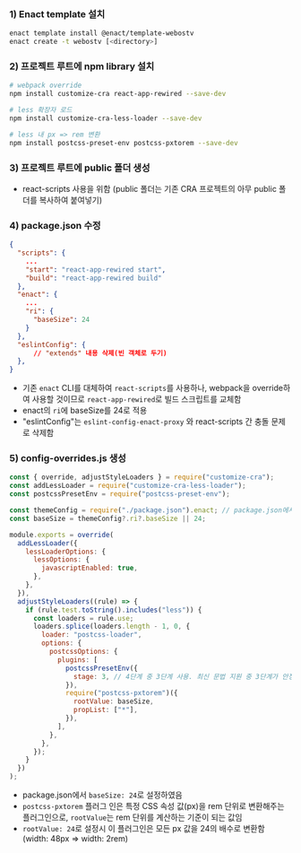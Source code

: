### 1) Enact template 설치
```bash
enact template install @enact/template-webostv
enact create -t webostv [<directory>]
```

### 2) 프로젝트 루트에 npm library 설치
```bash
# webpack override
npm install customize-cra react-app-rewired --save-dev

# less 확장자 로드
npm install customize-cra-less-loader --save-dev

# less 내 px => rem 변환
npm install postcss-preset-env postcss-pxtorem --save-dev
```

### 3) 프로젝트 루트에 public 폴더 생성
- react-scripts 사용을 위함
  (public 폴더는 기존 CRA 프로젝트의 아무 public 폴더를 복사하여 붙여넣기)

### 4) package.json 수정
```json
{
  "scripts": {
    ...
    "start": "react-app-rewired start",
    "build": "react-app-rewired build"
  },
  "enact": {
    ...
    "ri": {
      "baseSize": 24
    }
  },
  "eslintConfig": {
	  // "extends" 내용 삭제(빈 객체로 두기)
  },
}
```
- 기존 `enact` CLI를 대체하여 `react-scripts`를 사용하나,  webpack을 override하여 사용할 것이므로 `react-app-rewired`로 빌드 스크립트를 교체함
- enact의 `ri`에 baseSize를 24로 적용
- "eslintConfig"는 `eslint-config-enact-proxy` 와 react-scripts 간 충돌 문제로 삭제함

### 5) config-overrides.js 생성
```js
const { override, adjustStyleLoaders } = require("customize-cra");
const addLessLoader = require("customize-cra-less-loader");
const postcssPresetEnv = require("postcss-preset-env");

const themeConfig = require("./package.json").enact; // package.json에서 설정한 값을 가져옴
const baseSize = themeConfig?.ri?.baseSize || 24;

module.exports = override(
  addLessLoader({
    lessLoaderOptions: {
      lessOptions: {
        javascriptEnabled: true,
      },
    },
  }),
  adjustStyleLoaders((rule) => {
    if (rule.test.toString().includes("less")) {
      const loaders = rule.use;
      loaders.splice(loaders.length - 1, 0, {
        loader: "postcss-loader",
        options: {
          postcssOptions: {
            plugins: [
              postcssPresetEnv({
                stage: 3, // 4단계 중 3단계 사용. 최신 문법 지원 중 3단계가 안정적
              }),
              require("postcss-pxtorem")({
                rootValue: baseSize,
                propList: ["*"],
              }),
            ],
          },
        },
      });
    }
  })
);

```
- package.json에서 `baseSize: 24`로 설정하였음
- `postcss-pxtorem` 플러그 인은 특정 CSS 속성 값(px)을 rem 단위로 변환해주는 플러그인으로, `rootValue`는 rem 단위를 계산하는 기준이 되는 값임
- `rootValue: 24`로 설정시 이 플러그인은 모든 px 값을 24의 배수로 변환함
  (width: 48px => width: 2rem)